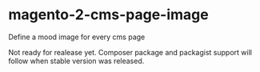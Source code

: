 # magento-2-cms-page-image
Define a mood image for every cms page

Not ready for realease yet. Composer package and packagist support will follow when stable version was released.
